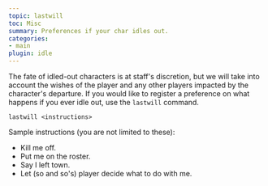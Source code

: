 ```yaml
---
topic: lastwill
toc: Misc
summary: Preferences if your char idles out.
categories:
- main
plugin: idle
---
```

The fate of idled-out characters is at staff's discretion, but we will take into account the wishes of the player and any other players impacted by the character's departure.  If you would like to register a preference on what happens if you ever idle out, use the `lastwill` command.

`lastwill <instructions>`

Sample instructions (you are not limited to these):

- Kill me off.
- Put me on the roster.
- Say I left town.
- Let (so and so's) player decide what to do with me.
